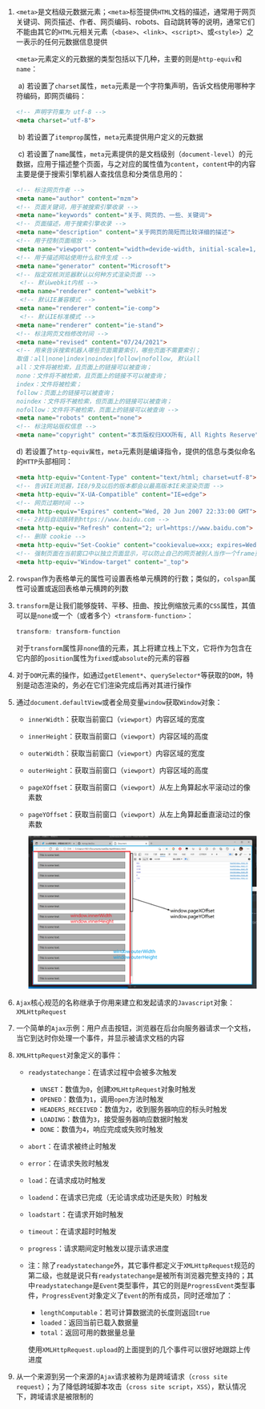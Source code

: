 1. `<meta>`是文档级元数据元素；`<meta>`标签提供`HTML`文档的描述，通常用于网页关键词、网页描述、作者、网页编码、robots、自动跳转等的说明，通常它们不能由其它的`HTML`元相关元素（`<base>`、`<link>`、`<script>`、或`<style>`）之一表示的任何元数据信息提供

   

   `<meta>`元素定义的元数据的类型包括以下几种，主要的则是`http-equiv`和`name`：

   ​	a) 若设置了`charset`属性，`meta`元素是一个字符集声明，告诉文档使用哪种字符编码，即网页编码：

   ```html
   <!-- 声明字符集为 utf-8 -->
   <meta charset="utf-8">
   ```

   ​	b) 若设置了`itemprop`属性，`meta`元素提供用户定义的元数据

   ​	c) 若设置了`name`属性，`meta`元素提供的是文档级别（`document-level`）的元数据，应用于描述整个页面，与之对应的属性值为`content`，`content`中的内容主要是便于搜索引擎机器人查找信息和分类信息用的：

   ```html
   <!-- 标注网页作者 -->
   <meta name="author" content="mzm">
   <!-- 页面关键词，用于被搜索引擎收录 -->
   <meta name="keywords" content="关于、网页的、一些、关键词">
   <!-- 页面描述，用于搜索引擎收录 -->
   <meta name="description" content="关于网页的简短而比较详细的描述">
   <!-- 用于控制页面缩放 -->
   <meta name="viewport" content="width=devide-width, initial-scale=1, maximum-scale=1, minimum-scale=1, user-scalable=no">
   <!-- 用于描述网站使用什么软件生成 -->
   <meta name="generator" content="Microsoft">
   <!-- 指定双核浏览器默认以何种方式渲染页面 -->
   	<!-- 默认webkit内核 -->
   <meta name="renderer" content="webkit">
   	<!-- 默认IE兼容模式 -->
   <meta name="renderer" content="ie-comp">
   	<!-- 默认IE标准模式 -->
   <meta name="renderer" content="ie-stand">
   <!-- 标注网页文档修改时间 -->
   <meta name="revised" content="07/24/2021">
   <!-- 用来告诉搜索机器人哪些页面需要索引，哪些页面不需要索引；
   取值：all|none|index|noindex|follow|nofollow, 默认all
   all：文件将被检索，且页面上的链接可以被查询；
   none：文件将不被检索，且页面上的链接不可以被查询；
   index：文件将被检索；
   follow：页面上的链接可以被查询；
   noindex：文件将不被检索，但页面上的链接可以被查询；
   nofollow：文件将不被检索，页面上的链接可以被查询 -->
   <meta name="robots" content="none">
   <!-- 标注网站版权信息 -->
   <meta name="copyright" content="本页版权归XXX所有, All Rights Reserve">
   ```

   d) 若设置了`http-equiv属性`，`meta`元素则是编译指令，提供的信息与类似命名的`HTTP`头部相同：

   ```html
   <meta http-equiv="Content-Type" content="text/html; charset=utf-8">
   <!-- 告诉IE浏览器，IE8/9及以后的版本都会以最高版本IE来渲染页面 -->
   <meta http-equiv="X-UA-Compatible" content="IE=edge">
   <!-- 网页过期时间 -->
   <meta http-equiv="Expires" content="Wed, 20 Jun 2007 22:33:00 GMT">
   <!-- 2秒后自动跳转到https://www.baidu.com -->
   <meta http-equiv="Refresh" content="2; url=https://www.baidu.com">
   <!-- 删除 cookie -->
   <meta http-equiv="Set-Cookie" content="cookievalue=xxx; expires=Wednesday, 20-Jun-2007 22:33:00 GMT; path=/">
   <!-- 强制页面在当前窗口中以独立页面显示，可以防止自己的网页被别人当作一个frame页调用 -->
   <meta http-equiv="Window-target" content="_top">
   ```

   

2. `rowspan`作为表格单元的属性可设置表格单元横跨的行数；类似的，`colspan`属性可设置或返回表格单元横跨的列数

3. `transform`是让我们能够旋转、平移、扭曲、按比例缩放元素的`CSS`属性，其值可以是`none`或一个（或者多个）`<transform-function>`：

   ```css
   transform: transform-function
   ```

   对于`transform`属性非`none`值的元素，其上将建立栈上下文，它将作为包含在它内部的`position`属性为`fixed`或`absolute`的元素的容器

4. 对于`DOM`元素的操作，如通过`getElement*`、`querySelector*`等获取的`DOM`，特别是动态渲染的，务必在它们渲染完成后再对其进行操作

5. 通过`document.defaultView`或者全局变量`window`获取`Window`对象：

   * `innerWidth`：获取当前窗口（`viewport`）内容区域的宽度

   * `innerHeight`：获取当前窗口（`viewport`）内容区域的高度

   * `outerWidth`：获取当前窗口（`viewport`）内容区域的宽度

   * `outerHeight`：获取当前窗口（`viewport`）内容区域的高度

   * `pageXOffset`：获取当前窗口（`viewport`）从左上角算起水平滚动过的像素数

   * `pageYOffset`：获取当前窗口（`viewport`）从左上角算起垂直滚动过的像素数

     ![image-20210815181349677](./images/image-20210815181349677.png)

6. `Ajax`核心规范的名称继承于你用来建立和发起请求的`Javascript`对象：`XMLHttpRequest`

7. 一个简单的`Ajax`示例：用户点击按钮，浏览器在后台向服务器请求一个文档，当它到达时你处理一个事件，并显示被请求文档的内容

8. `XMLHttpRequest`对象定义的事件：

   * `readystatechange`：在请求过程中会被多次触发

     * `UNSET`：数值为`0`，创建`XMLHttpRequest`对象时触发
     * `OPENED`：数值为`1`，调用`open`方法时触发
     * `HEADERS_RECEIVED`：数值为`2`，收到服务器响应的标头时触发
     * `LOADING`：数值为`3`，接受服务器响应数据时触发
     * `DONE`：数值为`4`，响应完成或失败时触发

   * `abort`：在请求被终止时触发

   * `error`：在请求失败时触发

   * `load`：在请求成功时触发

   * `loadend`：在请求已完成（无论请求成功还是失败）时触发

   * `loadstart`：在请求开始时触发

   * `timeout`：在请求超时时触发

   * `progress`：请求期间定时触发以提示请求进度

   * 注：除了`readystatechange`外，其它事件都定义于`XMLHttpRequest`规范的第二级，也就是说只有`readystatechange`是被所有浏览器完整支持的；其中`readystatechange`是`Event`类型事件，其它的则是`ProgressEvent`类型事件，`ProgressEvent`对象定义了`Event`的所有成员，同时还增加了：

     * `lengthComputable`：若可计算数据流的长度则返回`true`
     * `loaded`：返回当前已载入数据量
     * `total`：返回可用的数据量总量

     使用`XMLHttpRequest.upload`的上面提到的几个事件可以很好地跟踪上传进度

9. 从一个来源到另一个来源的`Ajax`请求被称为是跨域请求（`cross site request`）；为了降低跨域脚本攻击（`cross site script`，`XSS`），默认情况下，跨域请求是被限制的
